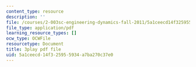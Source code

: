 ```yaml
---
content_type: resource
description: ''
file: /courses/2-003sc-engineering-dynamics-fall-2011/5a1ceecd14f325955934a7ba270c37e0_lFedznDnPZc.pdf
file_type: application/pdf
learning_resource_types: []
ocw_type: OCWFile
resourcetype: Document
title: 3play pdf file
uid: 5a1ceecd-14f3-2595-5934-a7ba270c37e0
---
```

